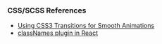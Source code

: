 ### CSS/SCSS References
- [Using CSS3 Transitions for Smooth Animations](https://medium.com/the-web-tub/using-css3-transitions-for-smooth-animations-6295f3026df6)
- [classNames plugin in React](https://github.com/JedWatson/classnames#usage)
